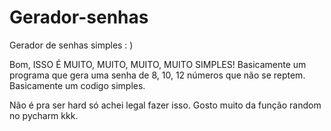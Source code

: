 # Gerador-senhas
Gerador de senhas simples : )

Bom, ISSO É MUITO, MUITO, MUITO, MUITO SIMPLES! Basicamente um programa que gera uma senha de 8, 10, 12 números que não se reptem. Basicamente um codigo simples. 

Não é pra ser hard só achei legal fazer isso. Gosto muito da função random no pycharm kkk.
